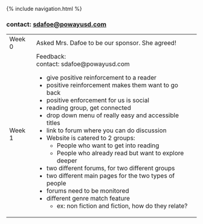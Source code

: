 {% include navigation.html %}
### contact: sdafoe@powayusd.com

<table>
<tr>
<td>Week 0</td>
<td>
Asked Mrs. Dafoe to be our sponsor. She agreed!

</td>
</tr>

<tr>
<td>Week 1</td>

<td>
Feedback:
<br>
contact: sdafoe@powayusd.com  <br>

- give positive reinforcement to a reader <br>
- positive reinforcement makes them want to go back  <br>
- positive enforcement for us is social  <br>
- reading group, get connected  <br>
- drop down menu of really easy and accessible titles  <br>
- link to forum where you can do discussion  <br>
- Website is catered to 2 groups: <br>
  - People who want to get into reading  <br>
  - People who already read but want to explore deeper <br>
- two different forums, for two different groups  <br>
- two different main pages for the two types of people  <br>
- forums need to be monitored  <br>
- different genre match feature  <br>
  - ex: non fiction and fiction, how do they relate? <br>
    



</td>
</tr>

</table>
